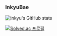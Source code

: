 ### InkyuBae

![inkyu's GitHub stats](https://github-readme-stats.vercel.app/api?username=grapestore&show_icons=true&theme=buefy)

[![Solved.ac
프로필](http://mazassumnida.wtf/api/generate_badge?boj={bofde})](https://solved.ac/{bofde})
